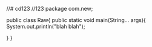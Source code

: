 //# cd123
//123
package com.new;

public class Raw{
  public static void main(String... args){
    System.out.println("blah blah");
    
  }
}
